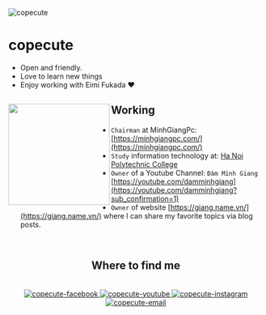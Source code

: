 ![copecute](https://i.imgur.com/c9LZBaE.jpg)

# copecute

- Open and friendly.
- Love to learn new things
- Enjoy working with Eimi Fukada ❤

## Working <a href="https://github.com/copecute"><img align="left" width="auto" height="200" src="https://i.imgur.com/7Tft9wV.png"></a>

- `Chairman` at MinhGiangPc: [https://minhgiangpc.com/](https://minhgiangpc.com/)
- `Study` information technology at: [Ha Noi Polytechnic College](#)
- `Owner` of a Youtube Channel: `Đàm Minh Giang` [https://youtube.com/damminhgiang](https://youtube.com/damminhgiang?sub_confirmation=1)
- `Owner` of website [https://giang.name.vn/](https://giang.name.vn/) where I can share my favorite topics via blog posts.
<br>
<h2 align="center"> Where to find me </h2>
<br>
<div align="center">
  <a href="https://facebook.com/giang.apk" target="blank">
    <img src="https://img.icons8.com/bubbles/100/000000/facebook-new.png" alt="copecute-facebook" />
  </a>
  <a href="https://www.youtube.com/damminhgiang?sub_confirmation=1" target="blank">
    <img src="https://img.icons8.com/bubbles/100/000000/youtube-squared.png" alt="copecute-youtube" />
  </a>
  <a href="https://instagram.com/copecute_" target="blank">
    <img src="https://img.icons8.com/bubbles/100/000000/instagram.png" alt="copecute-instagram" />
  </a>
  <a href="mailto:tcopecute@outlook.com" target="top">
    <img src="https://img.icons8.com/bubbles/100/000000/apple-mail.png" alt="copecute-email" />
  </a>
</div>

<br>
